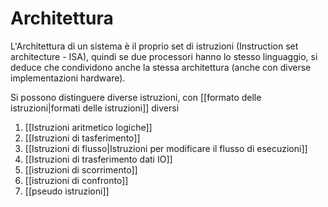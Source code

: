 # Architettura
L'Architettura di un sistema è il proprio set di istruzioni (Instruction set architecture - ISA), quindi se due processori hanno lo stesso linguaggio, si deduce che condividono anche la stessa architettura (anche con diverse implementazioni hardware).



Si possono distinguere diverse istruzioni, con [[formato delle istruzioni|formati delle istruzioni]] diversi
1. [[Istruzioni aritmetico logiche]]
2. [[Istruzioni di tasferimento]]
3. [[Istruzioni di flusso|Istruzioni per modificare il flusso di esecuzioni]]
4. [[Istruzioni di trasferimento dati IO]] 
5. [[istruzioni di scorrimento]]
6. [[istruzioni di confronto]]
7. [[pseudo istruzioni]]

